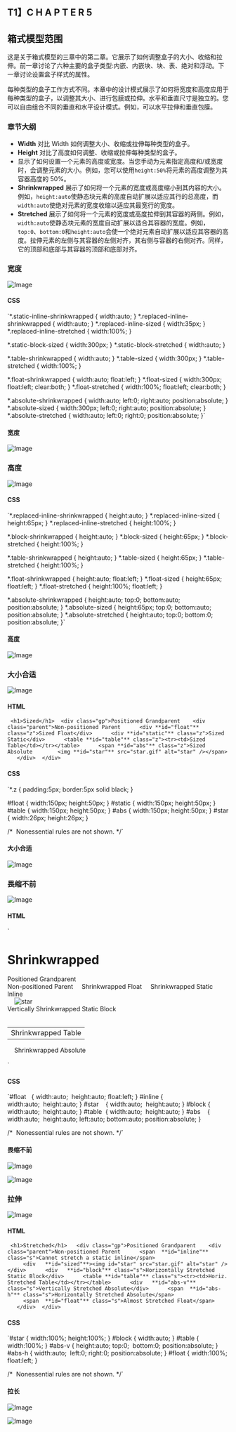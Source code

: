 ## T1】C H A P T E R 5

## 箱式模型范围

这是关于箱式模型的三章中的第二章。它展示了如何调整盒子的大小、收缩和拉伸。前一章讨论了六种主要的盒子类型:内嵌、内嵌块、块、表、绝对和浮动。下一章讨论设置盒子样式的属性。

每种类型的盒子工作方式不同。本章中的设计模式展示了如何将宽度和高度应用于每种类型的盒子，以调整其大小、进行包膜或拉伸。水平和垂直尺寸是独立的。您可以自由组合不同的垂直和水平设计模式。例如，可以水平拉伸和垂直包膜。

### 章节大纲

*   **Width** 对比 Width 如何调整大小、收缩或拉伸每种类型的盒子。
*   **Height** 对比了高度如何调整、收缩或拉伸每种类型的盒子。
*   显示了如何设置一个元素的高度或宽度。当您手动为元素指定高度和/或宽度时，会调整元素的大小。例如，您可以使用`height:50%`将元素的高度调整为其容器高度的 50%。
*   **Shrinkwrapped** 展示了如何将一个元素的宽度或高度缩小到其内容的大小。例如，`height:auto`使静态块元素的高度自动扩展以适应其行的总高度，而`width:auto`使绝对元素的宽度收缩以适应其最宽行的宽度。
*   **Stretched** 展示了如何将一个元素的宽度或高度拉伸到其容器的两侧。例如，`width:auto`使静态块元素的宽度自动扩展以适合其容器的宽度。例如，`top:0`、`bottom:0`和`height:auto`会使一个绝对元素自动扩展以适应其容器的高度。拉伸元素的左侧与其容器的左侧对齐，其右侧与容器的右侧对齐。同样，它的顶部和底部与其容器的顶部和底部对齐。

### 宽度

![Image](images/U0501.jpg)

#### CSS

`*.static-inline-shrinkwrapped { width:auto; }
*.replaced-inline-shrinkwrapped { width:auto; }
*.replaced-inline-sized { width:35px; }
*.replaced-inline-stretched { width:100%; }

*.static-block-sized { width:300px; }
*.static-block-stretched { width:auto; }

*.table-shrinkwrapped { width:auto; }
*.table-sized { width:300px; }
*.table-stretched { width:100%; }

*.float-shrinkwrapped { width:auto; float:left; }
*.float-sized { width:300px; float:left; clear:both; }
*.float-stretched { width:100%; float:left; clear:both; }

*.absolute-shrinkwrapped { width:auto; left:0; right:auto; position:absolute; }
*.absolute-sized { width:300px; left:0; right:auto; position:absolute; }
*.absolute-stretched { width:auto; left:0; right:0; position:absolute; }`

#### 宽度

![Image](images/p101-01.jpg)

### 高度

![Image](images/U0502.jpg)

#### CSS

`*.replaced-inline-shrinkwrapped { height:auto; }
*.replaced-inline-sized { height:65px; }
*.replaced-inline-stretched { height:100%; }

*.block-shrinkwrapped { height:auto; }
*.block-sized { height:65px; }
*.block-stretched { height:100%; }

*.table-shrinkwrapped { height:auto; }
*.table-sized { height:65px; }
*.table-stretched { height:100%; }

*.float-shrinkwrapped { height:auto; float:left; }
*.float-sized { height:65px; float:left; }
*.float-stretched { height:100%; float:left; }

*.absolute-shrinkwrapped { height:auto; top:0; bottom:auto; position:absolute; }
*.absolute-sized { height:65px; top:0; bottom:auto; position:absolute; }
*.absolute-stretched { height:auto; top:0; bottom:0; position:absolute; }`

#### 高度

![Image](images/p103-01.jpg)

### 大小合适

![Image](images/U0503.jpg)

#### HTML

` <h1>Sized</h1>
 <div class="gp">Positioned Grandparent
   <div class="parent">Non-positioned Parent
     <div **id="float"** class="z">Sized Float</div>
     <div **id="static"** class="z">Sized Static</div>
     <table **id="table"** class="z"><tr><td>Sized Table</td></tr></table>
     <span **id="abs"** class="z">Sized Absolute
       <img **id="star"** src="star.gif" alt="star" /></span>
   </div>
 </div>`

#### CSS

`*.z { padding:5px; border:5px solid black; }

#float { width:150px; height:50px; }
#static { width:150px; height:50px; }
#table { width:150px; height:50px; }
#abs { width:150px; height:50px; }
#star { width:26px; height:26px; }

/*  Nonessential rules are not shown. */`

#### 大小合适

![Image](images/p105-01.jpg)

### 畏缩不前

![Image](images/U0504.jpg)

#### HTML

` <h1>Shrinkwrapped</h1>

<div class="gp">Positioned Grandparent
  <div class="parent">Non-positioned Parent
    <span **id="float"** class="z">Shrinkwrapped Float</span>
    <span **id="inline"** class="z">Shrinkwrapped Static Inline</span><br />
    <img **id="star"** src="star.gif" alt="star" />
    <div **id="block"** class="z">Vertically Shrinkwrapped Static Block</div>
    <table **id="table"** class="z"><tr><td>Shrinkwrapped Table</td></tr></table>
    <span **id="abs"** class="z">Shrinkwrapped Absolute</span>
  </div>
 </div>`

#### CSS

`#float   { width:auto;  height:auto; float:left; }
#inline { width:auto;  height:auto; }
#star    { width:auto;  height:auto; }
#block { width:auto;  height:auto; }
#table  { width:auto;  height:auto; }
#abs    { width:auto;  height:auto; left:auto; bottom:auto; position:absolute; }

/*  Nonessential rules are not shown. */`

#### 畏缩不前

![Image](images/p107-01.jpg)

![Image](images/p108-01.jpg)

### 拉伸

![Image](images/U0505.jpg)

#### HTML

` <h1>Stretched</h1>
  <div class="gp">Positioned Grandparent
   <div class="parent">Non-positioned Parent
     <span  **id="inline"** class="s">Cannot stretch a static inline</span>
     <div   **id="sized"**><img id="star" src="star.gif" alt="star" /></div>
     <div   **id="block"** class="s">Horizontally Stretched Static Block</div>
     <table **id="table"** class="s"><tr><td>Horiz. Stretched Table</td></tr></table>
     <div   **id="abs-v"** class="s">Vertically Stretched Absolute</div>
     <span  **id="abs-h"** class="s">Horizontally Stretched Absolute</span>
     <span  **id="float"** class="s">Almost Stretched Float</span>
   </div>
 </div>`

#### CSS

`#star { width:100%; height:100%; }
#block { width:auto; }
#table { width:100%; }
#abs-v { height:auto; top:0;  bottom:0; position:absolute; }
#abs-h { width:auto;  left:0; right:0; position:absolute; }
#float { width:100%; float:left; }

/*  Nonessential rules are not shown. */`

#### 拉长

![Image](images/p109-01.jpg)

![Image](images/p110-01.jpg)